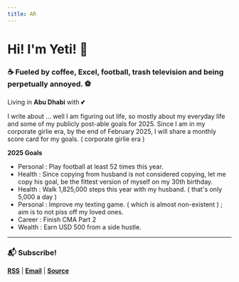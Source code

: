 ```yaml
---
title: AR
---
```

# Hi! I'm Yeti! 🌟

### ☕ Fueled by coffee, Excel, football, trash television and being perpetually annoyed. ⚽

Living in **Abu Dhabi** with 💕

I write about ... well I am figuring out life, so mostly about my everyday life and some of my publicly post-able goals for 2025.  Since I am in my corporate girlie era, by the end of February 2025, I will share a monthly score card for my goals. ( corporate girlie era )

**2025 Goals** 

* Personal : Play football at least 52 times this year. 
* Health : Since copying from husband is not considered copying, let me copy his goal, be the fittest version of myself on my 30th birthday.
* Health : Walk 1,825,000 steps this year with my husband. ( that's only 5,000 a day )
* Personal : Improve my texting game. ( which is almost non-existent ) ; aim is to not piss off my loved ones.
* Career : Finish CMA Part 2
* Wealth : Earn USD 500 from a side hustle.

- - -

### 📬 Subscribe!

**[RSS](/index.xml)** | **[Email](mailto:hello@tibetanyeti.com)** | **[Source](https://github.com/rishikeshsreehari/tibetanyeti)**
